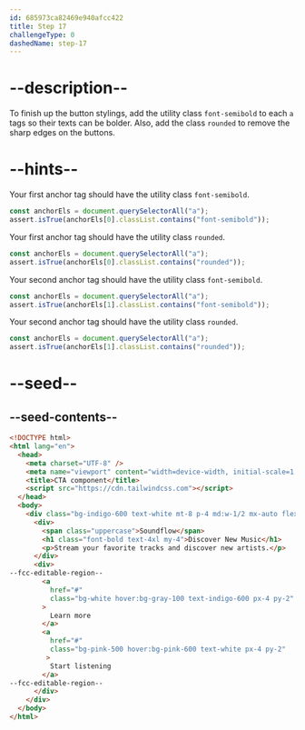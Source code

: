 ```yaml
---
id: 685973ca82469e940afcc422
title: Step 17
challengeType: 0
dashedName: step-17
---
```


# --description--

To finish up the button stylings, add the utility class `font-semibold` to each `a` tags so their texts can be bolder. Also, add the class `rounded` to remove the sharp edges on the buttons.

# --hints--

Your first anchor tag should have the utility class `font-semibold`.

```js
const anchorEls = document.querySelectorAll("a");
assert.isTrue(anchorEls[0].classList.contains("font-semibold"));
```

Your first anchor tag should have the utility class `rounded`.

```js
const anchorEls = document.querySelectorAll("a");
assert.isTrue(anchorEls[0].classList.contains("rounded"));
```

Your second anchor tag should have the utility class `font-semibold`.

```js
const anchorEls = document.querySelectorAll("a");
assert.isTrue(anchorEls[1].classList.contains("font-semibold"));
```

Your second anchor tag should have the utility class `rounded`.

```js
const anchorEls = document.querySelectorAll("a");
assert.isTrue(anchorEls[1].classList.contains("rounded"));
```

# --seed--

## --seed-contents--

```html
<!DOCTYPE html>
<html lang="en">
  <head>
    <meta charset="UTF-8" />
    <meta name="viewport" content="width=device-width, initial-scale=1.0" />
    <title>CTA component</title>
    <script src="https://cdn.tailwindcss.com"></script>
  </head>
  <body>
    <div class="bg-indigo-600 text-white mt-8 p-4 md:w-1/2 mx-auto flex flex-col lg:flex-row justify-around items-center rounded-md">
      <div>
        <span class="uppercase">Soundflow</span>
        <h1 class="font-bold text-4xl my-4">Discover New Music</h1>
        <p>Stream your favorite tracks and discover new artists.</p>
      </div>
      <div>
--fcc-editable-region--
        <a
          href="#"
          class="bg-white hover:bg-gray-100 text-indigo-600 px-4 py-2"
        >
          Learn more
        </a>
        <a
          href="#"
          class="bg-pink-500 hover:bg-pink-600 text-white px-4 py-2"
         >
          Start listening
        </a>
--fcc-editable-region--
      </div>
    </div>
  </body>
</html>
```
